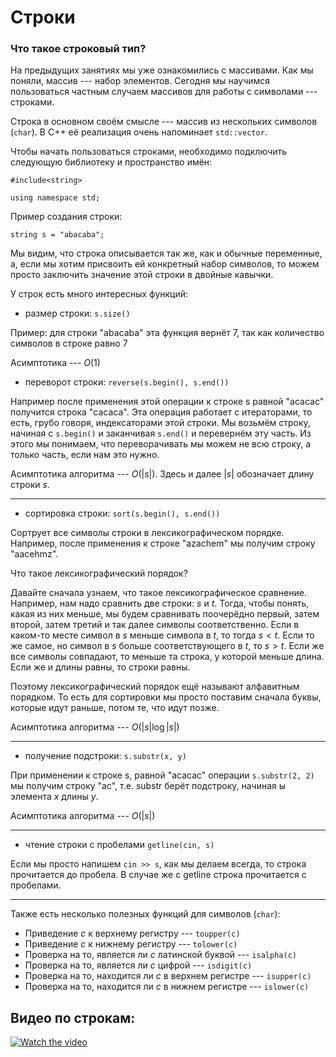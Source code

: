 # Строки

### Что такое строковый тип?

На предыдущих занятиях мы уже ознакомились с массивами. Как мы поняли, массив --- набор элементов. Сегодня мы научимся пользоваться частным случаем массивов для работы с символами --- строками. 

Строка в основном своём смысле --- массив из нескольких символов (`char`). В С++ её реализация очень напоминает `std::vector`.

Чтобы начать пользоваться строками, необходимо подключить следующую библиотеку и пространство имён:
```
#include<string>

using namespace std;
```

Пример создания строки:

```
string s = "abacaba";
```

Мы видим, что строка описывается так же, как и обычные переменные, а, если мы хотим присвоить ей конкретный набор символов, то можем просто заключить значение этой строки в двойные кавычки.

У строк есть много интересных функций:

- размер строки: `s.size()`

Пример: для строки "abacaba" эта функция вернёт 7, так как количество символов в строке равно 7

Асимптотика --- $O(1)$

- переворот строки: `reverse(s.begin(), s.end())` 

Например после применения этой операции к строке s равной "acacac" получится строка "cacaca". Эта операция работает с итераторами, то есть, грубо говоря, индексаторами этой строки. Мы возьмём строку, начиная с `s.begin()` и заканчивая `s.end()` и перевернём эту часть. Из этого мы понимаем, что переворачивать мы можем не всю строку, а только часть, если нам это нужно.

Асимптотика алгоритма --- $O(|s|)$. Здесь и далее $|s|$ обозначает длину строки $s$.

---

- сортировка строки: `sort(s.begin(), s.end())`

Сортрует все символы строки в лексикографическом порядке. Например, после применения к строке "azachem" мы получим строку "aacehmz".

Что такое лексикографический порядок? 

Давайте сначала узнаем, что такое лексикографическое сравнение. Например, нам надо сравнить две строки: $s$ и $t$. Тогда, чтобы понять, какая из них меньше, мы будем сравнивать поочерёдно первый, затем второй, затем третий и так далее символы соответственно. Если в каком-то месте символ в $s$ меньше символа в $t$, то тогда $s < t$. Если то же самое, но символ в $s$ больше соответствующего в $t$, то $s > t$. Если же все символы совпадают, то меньше та строка, у которой меньше длина. Если же и длины равны, то строки равны. 

Поэтому лексикографический порядок ещё называют алфавитным порядком. То есть для сортировки мы просто поставим сначала буквы, которые идут раньше, потом те, что идут позже.

Асимптотика алгоритма --- $O(|s| \log |s|)$

---

- получение подстроки: `s.substr(x, y)`

При применении к строке s, равной "acacac" операции `s.substr(2, 2)` мы получим строку "ac", т.е. substr берёт подстроку, начиная ы элемента $x$ длины $y$.

Асимптотика алгоритма --- $O(|s|)$

---

- чтение строки с пробелами `getline(cin, s)`

Если мы просто напишем `cin >> s`, как мы делаем всегда, то строка прочитается до пробела. В случае же с getline строка прочитается с пробелами.

---

Также есть несколько полезных функций для символов (`char`):

- Приведение $c$ к верхнему регистру --- `toupper(c)`
- Приведение $c$ к нижнему регистру --- `tolower(c)`
- Проверка на то, является ли $c$ латинской буквой --- `isalpha(c)`
- Проверка на то, является ли $c$ цифрой --- `isdigit(c)`
- Проверка на то, находится ли $c$ в верхнем регистре --- `isupper(c)`
- Проверка на то, находится ли $c$ в нижнем регистре --- `islower(c)`

## Видео по строкам:

[![Watch the video](https://ciksiti.com/f/5b696c159080a6ee6f529e8812c23cfc.png)](https://www.youtube.com/watch?v=Sdk3ziwZZyk&t=3s)

